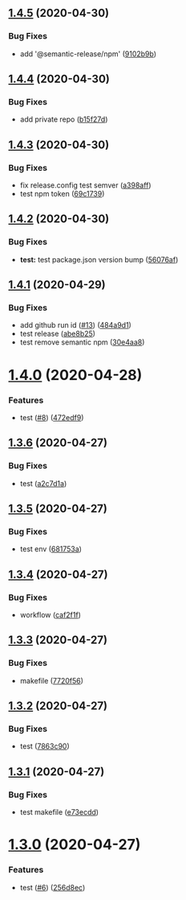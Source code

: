 ## [1.4.5](https://github.com/zephyrmathias/next-ebs/compare/v1.4.4...v1.4.5) (2020-04-30)


### Bug Fixes

* add '@semantic-release/npm' ([9102b9b](https://github.com/zephyrmathias/next-ebs/commit/9102b9ba7a607a26c7d113f69fabb57b1729b08d))

## [1.4.4](https://github.com/zephyrmathias/next-ebs/compare/v1.4.3...v1.4.4) (2020-04-30)


### Bug Fixes

* add private repo ([b15f27d](https://github.com/zephyrmathias/next-ebs/commit/b15f27dae1feac9d00ea60b130381c40f5f45841))

## [1.4.3](https://github.com/zephyrmathias/next-ebs/compare/v1.4.2...v1.4.3) (2020-04-30)


### Bug Fixes

* fix release.config test semver ([a398aff](https://github.com/zephyrmathias/next-ebs/commit/a398aff304cbae44815b257e8251740f307fc4d0))
* test npm token ([69c1739](https://github.com/zephyrmathias/next-ebs/commit/69c173965f4636a625de3bcac43e12e3e0b4c3ce))

## [1.4.2](https://github.com/zephyrmathias/next-ebs/compare/v1.4.1...v1.4.2) (2020-04-30)


### Bug Fixes

* **test:** test package.json version bump ([56076af](https://github.com/zephyrmathias/next-ebs/commit/56076affe9c013ca1853bc31908e1e222e5c9471))

## [1.4.1](https://github.com/zephyrmathias/next-ebs/compare/v1.4.0...v1.4.1) (2020-04-29)


### Bug Fixes

* add github run id ([#13](https://github.com/zephyrmathias/next-ebs/issues/13)) ([484a9d1](https://github.com/zephyrmathias/next-ebs/commit/484a9d1cd8904ba204cb6ae1b9397727dff5ac06))
* test release ([abe8b25](https://github.com/zephyrmathias/next-ebs/commit/abe8b253c709f918957c8c5b4878308fa46dbc83))
* test remove semantic npm ([30e4aa8](https://github.com/zephyrmathias/next-ebs/commit/30e4aa8c706a00a4c22d70d64c18052a1490864e))

# [1.4.0](https://github.com/zephyrmathias/next-ebs/compare/v1.3.6...v1.4.0) (2020-04-28)


### Features

* test ([#8](https://github.com/zephyrmathias/next-ebs/issues/8)) ([472edf9](https://github.com/zephyrmathias/next-ebs/commit/472edf925265cece99bf9c770e9f57b641fe989e))

## [1.3.6](https://github.com/zephyrmathias/next-ebs/compare/v1.3.5...v1.3.6) (2020-04-27)


### Bug Fixes

* test ([a2c7d1a](https://github.com/zephyrmathias/next-ebs/commit/a2c7d1aabfa7d44981d3848ae18d026000f2b45b))

## [1.3.5](https://github.com/zephyrmathias/next-ebs/compare/v1.3.4...v1.3.5) (2020-04-27)


### Bug Fixes

* test env ([681753a](https://github.com/zephyrmathias/next-ebs/commit/681753a920c630196809a7c50c8c7b0add0e341b))

## [1.3.4](https://github.com/zephyrmathias/next-ebs/compare/v1.3.3...v1.3.4) (2020-04-27)


### Bug Fixes

* workflow ([caf2f1f](https://github.com/zephyrmathias/next-ebs/commit/caf2f1f20fd38eea2c4560e3fa9792982750aa5a))

## [1.3.3](https://github.com/zephyrmathias/next-ebs/compare/v1.3.2...v1.3.3) (2020-04-27)


### Bug Fixes

* makefile ([7720f56](https://github.com/zephyrmathias/next-ebs/commit/7720f565dc01ce140a07e62a4fe16c57dbed3a5a))

## [1.3.2](https://github.com/zephyrmathias/next-ebs/compare/v1.3.1...v1.3.2) (2020-04-27)


### Bug Fixes

* test ([7863c90](https://github.com/zephyrmathias/next-ebs/commit/7863c9003fc332e9e8177b108652a077efbbbda3))

## [1.3.1](https://github.com/zephyrmathias/next-ebs/compare/v1.3.0...v1.3.1) (2020-04-27)


### Bug Fixes

* test makefile ([e73ecdd](https://github.com/zephyrmathias/next-ebs/commit/e73ecddb9e836a2f30786a73c896b13ef5eefe38))

# [1.3.0](https://github.com/zephyrmathias/next-ebs/compare/v1.2.0...v1.3.0) (2020-04-27)


### Features

* test ([#6](https://github.com/zephyrmathias/next-ebs/issues/6)) ([256d8ec](https://github.com/zephyrmathias/next-ebs/commit/256d8eccb589ff18d3e4aa2a45781a9985fc024a))

